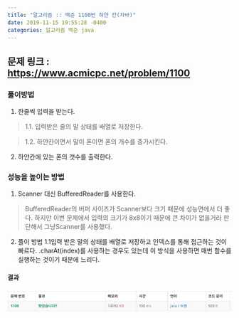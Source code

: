 ```yaml
---
title: "알고리즘 :: 백준 1100번 하얀 칸(자바)"
date: 2019-11-15 19:55:28 -0400
categories: 알고리즘 백준 java
---
```


문제 링크 : https://www.acmicpc.net/problem/1100
------------------------------------------------

### 풀이방법 


1. 한줄씩 입력을 받는다.

> 1.1. 입력받은 줄의 말 상태를 배열로 저장한다.

> 1.2. 하얀칸이면서 말이 폰이면 폰의 개수를 증가시킨다. 


2. 하얀칸에 있는 폰의 갯수를 출력한다.


### 성능을 높이는 방법

1. Scanner 대신 BufferedReader를 사용한다. 
> BufferedReader의 버퍼 사이즈가 Scanner보다 크기 때문에 성능면에서 더 좋다. 
하지만 이번 문제에서 입력의 크기가 8x8이기 때문에 큰 차이가 없을거라 판단해서 그냥Scanner를 사용했다.

2. 풀이 방법 1.1입력 받은 말의 상태를 배열로 저장하고 인덱스를 통해 접근하는 것이 빠르다.
.charAt(index)를 사용하는 경우도 있는데 이 방식을 사용하면 매번 함수를 실행하는 것이기 때문에 느리다.


#### 결과
<img data-action="zoom" src='https://github.com/SongHae8640/SongHae8640.github.io/blob/master/asset/img/No1100WhiteBlankResult.JPG' alt='absolute'>


<script src="https://gist.github.com/SongHae8640/3db7bd85532c70ff288ff21832b47331.js"></script>


[jekyll-docs]: https://jekyllrb.com/docs/home
[jekyll-gh]:   https://github.com/jekyll/jekyll
[jekyll-talk]: https://talk.jekyllrb.com/
